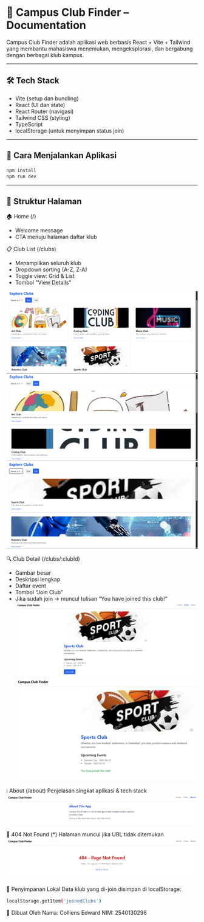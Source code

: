 # 📘 Campus Club Finder – Documentation

Campus Club Finder adalah aplikasi web berbasis React + Vite + Tailwind yang membantu mahasiswa menemukan, mengeksplorasi, dan bergabung dengan berbagai klub kampus.

---

## 🛠️ Tech Stack
- Vite (setup dan bundling)
- React (UI dan state)
- React Router (navigasi)
- Tailwind CSS (styling)
- TypeScript
- localStorage (untuk menyimpan status join)

---

## 🚀 Cara Menjalankan Aplikasi

```bash
npm install
npm run dev
```

---


## 📑 Struktur Halaman
🏠 Home (/)
- Welcome message
- CTA menuju halaman daftar klub


📋 Club List (/clubs)
- Menampilkan seluruh klub
- Dropdown sorting (A-Z, Z-A)
- Toggle view: Grid & List
- Tombol "View Details"

![Grid View](./screenshoot/image-1.png)
![List View](./screenshoot/image-2.png)
![orting Z-A](./screenshoot/image-3.png)

🔍 Club Detail (/clubs/:clubId)
- Gambar besar
- Deskripsi lengkap
- Daftar event
- Tombol “Join Club”
- Jika sudah join → muncul tulisan “You have joined this club!”
![Sebelum Join](./screenshoot/image-4.png)
![Sesudah Join](./screenshoot/image-5.png)

ℹ️ About (/about)
Penjelasan singkat aplikasi & tech stack
![about page](./screenshoot/image-6.png)

🚫 404 Not Found (*)
Halaman muncul jika URL tidak ditemukan
![not found page](./screenshoot/image-7.png)

💾 Penyimpanan Lokal
Data klub yang di-join disimpan di localStorage:
```bash
localStorage.getItem('joinedClubs')
```
👤 Dibuat Oleh
Nama: Colliens Edward
NIM: 2540130296
